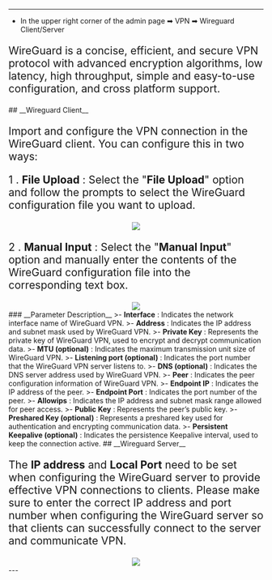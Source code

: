<style>
    .text {
        font-size: 21px; 
    }
</style>
---
- In the upper right corner of the admin page ➡ VPN  ➡ Wireguard Client/Server
<p class="text">
WireGuard is a concise, efficient, and secure VPN protocol with advanced encryption algorithms, low latency, high throughput, simple and easy-to-use configuration, and cross platform support.
</p>
## __Wireguard Client__
<p class="text">
Import and configure the VPN connection in the WireGuard client. You can configure this in two ways:
</p>
<p class="text">
1 . <b>File Upload</b> : Select the "<b>File Upload</b>" option and follow the prompts to select the WireGuard configuration file you want to upload.
</p>
<div style="text-align: center;">
    <img class="boxshadow" src="/images/wireguard01.png">
</div>
<p class="text">
2 . <b>Manual Input</b> : Select the "<b>Manual Input</b>" option and manually enter the contents of the WireGuard configuration file into the corresponding text box.
</p>
<div style="text-align: center;">
    <img class="boxshadow" src="/images/wireguard02.png">
</div>
### __Parameter Description__
>- <b>Interface</b> : Indicates the network interface name of WireGuard VPN.
>- <b>Address</b> : Indicates the IP address and subnet mask used by WireGuard VPN.
>- <b>Private Key</b> : Represents the private key of WireGuard VPN, used to encrypt and decrypt communication data.
>- <b>MTU (optional)</b> : Indicates the maximum transmission unit size of WireGuard VPN.
>- <b>Listening port (optional)</b> : Indicates the port number that the WireGuard VPN server listens to.
>- <b>DNS (optional)</b> : Indicates the DNS server address used by WireGuard VPN.
>- <b>Peer</b> : Indicates the peer configuration information of WireGuard VPN.
>- <b>Endpoint IP</b> : Indicates the IP address of the peer.
>- <b>Endpoint Port</b> : Indicates the port number of the peer.
>- <b>Allowips</b> : Indicates the IP address and subnet mask range allowed for peer access.
>- <b>Public Key</b> : Represents the peer’s public key.
>- <b>Preshared Key (optional)</b> : Represents a preshared key used for authentication and encrypting communication data.
>- <b>Persistent Keepalive (optional)</b> : Indicates the persistence Keepalive interval, used to keep the connection active.
## __Wireguard Server__
<p class="text">
The <b>IP address</b> and <b>Local Port</b> need to be set when configuring the WireGuard server to provide effective VPN connections to clients. Please make sure to enter the correct IP address and port number when configuring the WireGuard server so that clients can successfully connect to the server and communicate VPN.
</p>
<div style="text-align: center;">
    <img class="boxshadow" src="/images/wireguard03.png">
</div>
---